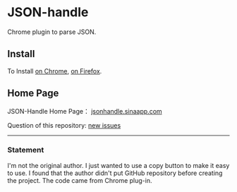 # JSON-handle
Chrome plugin to parse JSON.

## Install
To Install [on Chrome](https://chrome.google.com/webstore/detail/json-handle/iahnhfdhidomcpggpaimmmahffihkfnj), [on Firefox](https://addons.mozilla.org/en-US/firefox/addon/JSON-handle/).

## Home Page

JSON-Handle Home Page：  [jsonhandle.sinaapp.com](http://jsonhandle.sinaapp.com/)

Question of this repository:  [new issues](https://github.com/wilon/JSON-handle/issues/new)

------
### Statement
I'm not the original author. I just wanted to use a copy button to make it easy to use. I found that the author didn't put GitHub repository before creating the project. The code came from Chrome plug-in.
